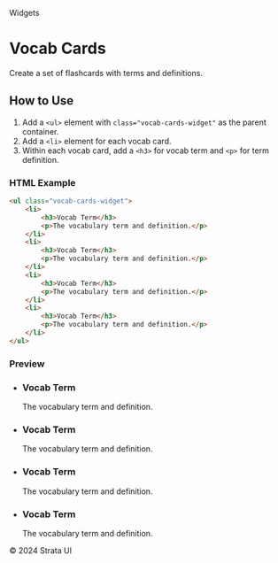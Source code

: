 <p class="section-text">Widgets</p>

# Vocab Cards

Create a set of flashcards with terms and definitions.

## How to Use

1. Add a `<ul>` element with `class="vocab-cards-widget"` as the parent container.
2. Add a `<li>` element for each vocab card.
3. Within each vocab card, add a `<h3>` for vocab term and `<p>` for term definition.

### HTML Example

```html
<ul class="vocab-cards-widget">
	<li>
		<h3>Vocab Term</h3>
		<p>The vocabulary term and definition.</p>
	</li>
	<li>
		<h3>Vocab Term</h3>
		<p>The vocabulary term and definition.</p>
	</li>
	<li>
		<h3>Vocab Term</h3>
		<p>The vocabulary term and definition.</p>
	</li>
	<li>
		<h3>Vocab Term</h3>
		<p>The vocabulary term and definition.</p>
	</li>
</ul>
```

### Preview

<div class="example-container">
	<ul class="vocab-cards-widget">
		<li>
			<h3>Vocab Term</h3>
			<p>The vocabulary term and definition.</p>
		</li>
		<li>
			<h3>Vocab Term</h3>
			<p>The vocabulary term and definition.</p>
		</li>
		<li>
			<h3>Vocab Term</h3>
			<p>The vocabulary term and definition.</p>
		</li>
		<li>
			<h3>Vocab Term</h3>
			<p>The vocabulary term and definition.</p>
		</li>
	</ul>
</div>

  <div class="footer">
    <p>&copy; 2024 Strata UI</p>
  </div>
